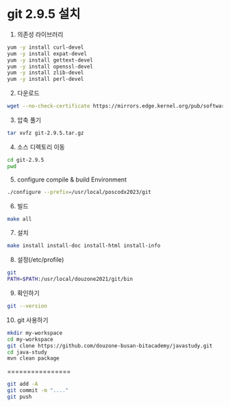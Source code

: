 # git 2.9.5 설치

1. 의존성 라이브러리
```sh
yum -y install curl-devel
yum -y install expat-devel
yum -y install gettext-devel
yum -y install openssl-devel
yum -y install zlib-devel
yum -y install perl-devel
```

2. 다운로드
```sh
wget --no-check-certificate https://mirrors.edge.kernel.org/pub/software/scm/git/git-2.9.5.tar.gz
```

3. 압축 풀기
```sh
tar xvfz git-2.9.5.tar.gz
```

4. 소스 디렉토리 이동
```sh
cd git-2.9.5
pwd
```

5. configure compile & build Environment
```sh
./configure --prefix=/usr/local/poscodx2023/git
```

6. 빌드
```sh
make all
```
   
7. 설치
```sh
make install install-doc install-html install-info
```

8. 설정(/etc/profile)
```sh
git
PATH=$PATH:/usr/local/douzone2021/git/bin
```

9. 확인하기
```sh
git --version
```

10. git 사용하기
```sh
mkdir my-workspace
cd my-workspace
git clone https://github.com/douzone-busan-bitacademy/javastudy.git
cd java-study
mvn clean package
```
================
```sh
git add -A
git commit -m "...."
git push
```












  







